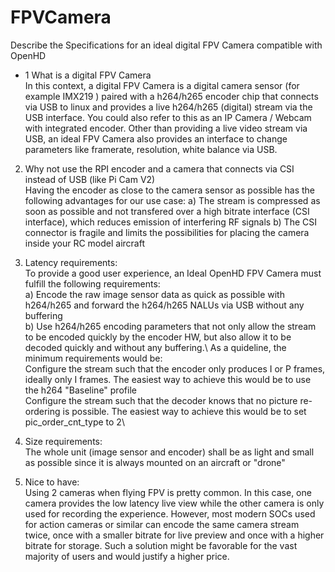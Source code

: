 # FPVCamera
Describe the Specifications for an ideal digital FPV Camera compatible with OpenHD

* 1 What is a digital FPV Camera\
In this context, a digital FPV Camera is a digital camera sensor (for example IMX219 ) paired with a h264/h265 encoder chip that connects via USB to linux and provides a live h264/h265 (digital) stream via the USB interface.
You could also refer to this as an IP Camera / Webcam with integrated encoder.
Other than providing a live video stream via USB, an ideal FPV Camera also provides an interface to change parameters like framerate, resolution, white balance via USB.

2) Why not use the RPI encoder and a camera that connects via CSI instead of USB (like Pi Cam V2)\
Having the encoder as close to the camera sensor as possible has the following advantages for our use case:
a) The stream is compressed as soon as possible and not transfered over a high bitrate interface (CSI interface), which reduces emission of interfering RF signals 
b) The CSI connector is fragile and limits the possibilities for placing the camera inside your RC model aircraft

3) Latency requirements:\
To provide a good user experience, an Ideal OpenHD FPV Camera must fulfill the following requirements:\
  a) Encode the raw image sensor data as quick as possible with h264/h265 and forward the h264/h265 NALUs via USB without any buffering\
  b) Use h264/h265 encoding parameters that not only allow the stream to be encoded quickly by the encoder HW, but also allow it to be decoded quickly and without any buffering.\   As a quideline, the minimum requirements would be:\
  Configure the stream such that the encoder only produces I or P frames, ideally only I frames. The easiest way to achieve this would be to use the h264 "Baseline" profile\
  Configure the stream such that the decoder knows that no picture re-ordering is possible. The easiest way to achieve this would be to set pic_order_cnt_type to 2\

4) Size requirements:\
The whole unit (image sensor and encoder) shall be as light and small as possible since it is always mounted on an aircraft or "drone"

5) Nice to have:\
Using 2 cameras when flying FPV is pretty common. In this case, one camera provides the low latency live view while the other camera is only used for recording the experience.
However, most modern SOCs used for action cameras or similar can encode the same camera stream twice, once with a smaller bitrate for live preview and once with a higher bitrate for storage. Such a solution might be favorable for the vast majority of users and would justify a higher price.




